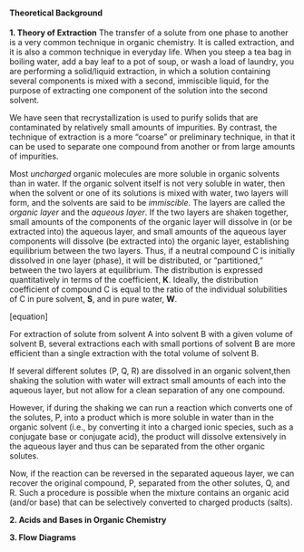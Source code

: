 #### Theoretical Background
**1. Theory of Extraction**
The transfer of a solute from one phase to another is a very common technique in organic chemistry. It is called extraction, and it is also a common technique in everyday life. When you steep a tea bag in boiling water, add a bay leaf to a pot of soup, or wash a load of laundry, you are performing a solid/liquid extraction, in which a solution containing several components is mixed with a second, immiscible liquid, for the purpose of extracting one component of the solution into the second solvent.

We have seen that recrystallization is used to purify solids that are contaminated by relatively small amounts of impurities. By contrast, the technique of extraction is a more “coarse” or preliminary technique, in that it can be used to separate one compound from another or from large amounts of impurities.

Most *uncharged* organic molecules are more soluble in organic solvents than in water. If the organic solvent itself is not very soluble in water, then when the solvent or one of its solutions is mixed with water, two layers will form, and the solvents are said to be *immiscible*. The layers are called the *organic layer* and the *aqueous layer*. If the two layers are shaken together, small amounts of the components of the organic layer will dissolve in (or be extracted into) the aqueous layer, and small amounts of the aqueous layer components will dissolve (be extracted into) the organic layer, establishing equilibrium between the two layers. Thus, if a neutral compound C is initially dissolved in one layer (phase), it will be distributed, or “partitioned,” between the two layers at equilibrium. The distribution is expressed quantitatively in terms of the coefficient, **K**. Ideally, the distribution coefficient of compound C is equal to the ratio of the individual solubilities of C in pure solvent, **S**, and in pure water, **W**.

[equation]

For extraction of solute from solvent A into solvent B with a given volume of solvent B, several extractions each with small portions of solvent B are more efficient than a single extraction with the total volume of solvent B.

If several different solutes (P, Q, R) are dissolved in an organic solvent,then shaking the solution with water will extract small amounts of each into the aqueous layer, but not allow for a clean separation of any one compound.

However, if during the shaking we can run a reaction which converts one of the solutes, P, into a product which is more soluble in water than in the organic solvent (i.e., by converting it into a charged ionic species, such as a conjugate base or conjugate acid), the product will dissolve extensively in the aqueous layer and thus can be separated from the other organic solutes.

Now, if the reaction can be reversed in the separated aqueous layer, we can recover the original compound, P, separated from the other solutes, Q, and R.  Such a procedure is possible when the mixture contains an organic acid (and/or base) that can be selectively converted to charged products (salts).

**2. Acids and Bases in Organic Chemistry**

**3. Flow Diagrams**